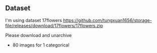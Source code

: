 ## Dataset

I'm using dataset 17flowers
<https://github.com/tungxuan1656/storage-file/releases/download/17flowers/17flowers.zip>

Please download and unarchive  
- 80 images for 1 categorical